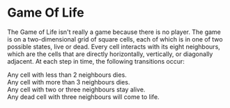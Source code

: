 # Game Of Life

The Game of Life isn't really a game because there is no player. The game is on a two-dimensional grid of square cells, each of which is in one of two possible states, live or dead. Every cell interacts with its eight neighbours, which are the cells that are directly horizontally, vertically, or diagonally adjacent. At each step in time, the following transitions occur:

Any cell with less than 2 neighbours dies.  
Any cell with more than 3 neighbours dies.  
Any cell with two or three neighbours stay alive.  
Any dead cell with three neighbours will come to life.
